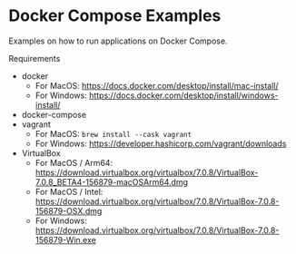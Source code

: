 # Docker Compose Examples

Examples on how to run applications on Docker Compose.

Requirements
- docker
  - For MacOS: https://docs.docker.com/desktop/install/mac-install/
  - For Windows: https://docs.docker.com/desktop/install/windows-install/
- docker-compose
- vagrant
  - For MacOS: `brew install --cask vagrant`
  - For Windows: https://developer.hashicorp.com/vagrant/downloads
- VirtualBox
  - For MacOS / Arm64: https://download.virtualbox.org/virtualbox/7.0.8/VirtualBox-7.0.8_BETA4-156879-macOSArm64.dmg
  - For MacOS / Intel: https://download.virtualbox.org/virtualbox/7.0.8/VirtualBox-7.0.8-156879-OSX.dmg
  - For Windows: https://download.virtualbox.org/virtualbox/7.0.8/VirtualBox-7.0.8-156879-Win.exe
